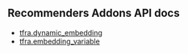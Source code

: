 ## Recommenders Addons API docs

* [tfra.dynamic_embedding](dynamic_embedding.md)
* [tfra.embedding_variable](https://github.com/tensorflow/recommenders-addons/blob/master/docs/tutorials/embedding_variable_tutorial.ipynb)
